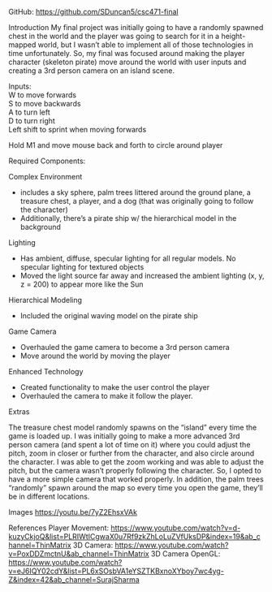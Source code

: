 
GitHub: https://github.com/SDuncan5/csc471-final

Introduction
	My final project was initially going to have a randomly spawned chest in the world and the player was going to search for it in a height-mapped world, but I wasn’t able to implement all of those technologies in time unfortunately. So, my final was focused around making the player character (skeleton pirate) move around the world with user inputs and creating a 3rd person camera on an island scene.

Inputs: <br>
W to move forwards <br>
S to move backwards <br>
A to turn left <br>
D to turn right <br>
Left shift to sprint when moving forwards <br>

Hold M1 and move mouse back and forth to circle around player

Required Components:

Complex Environment
* includes a sky sphere, palm trees littered around the ground plane, a treasure chest, a player, and a dog (that was originally going to follow the character)
* Additionally, there’s a pirate ship w/ the hierarchical model in the background

Lighting
* Has ambient, diffuse, specular lighting for all regular models. No specular lighting for textured objects
* Moved the light source far away and increased the ambient lighting (x, y, z = 200) to appear more like the Sun

Hierarchical Modeling
* Included the original waving model on the pirate ship

Game Camera
* Overhauled the game camera to become a 3rd person camera
* Move around the world by moving the player

Enhanced Technology
* Created functionality to make the user control the player
* Overhauled the camera to make it follow the player.


Extras

The treasure chest model randomly spawns on the “island” every time the game is loaded up.
I was initially going to make a more advanced 3rd person camera (and spent a lot of time on it) where you could adjust the pitch, zoom in closer or further from the character, and also circle around the character. I was able to get the zoom working and was able to adjust the pitch, but the camera wasn’t properly following the character. So, I opted to have a more simple camera that worked properly.
In addition, the palm trees “randomly” spawn around the map so every time you open the game, they’ll be in different locations.

Images
https://youtu.be/7yZ2EhsxVAk

References
Player Movement: https://www.youtube.com/watch?v=d-kuzyCkjoQ&list=PLRIWtICgwaX0u7Rf9zkZhLoLuZVfUksDP&index=19&ab_channel=ThinMatrix
3D Camera: https://www.youtube.com/watch?v=PoxDDZmctnU&ab_channel=ThinMatrix
3D Camera OpenGL: https://www.youtube.com/watch?v=eJ6IQY02cdY&list=PL6xSOsbVA1eYSZTKBxnoXYboy7wc4yg-Z&index=42&ab_channel=SurajSharma




